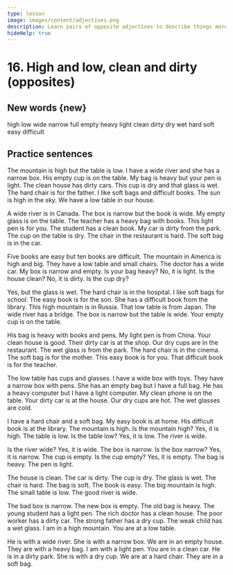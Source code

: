 ```yaml
---
type: lesson
image: images/content/adjectives.png
description: Learn pairs of opposite adjectives to describe things more effectively in English
hideHelp: true
---
```


# 16. High and low, clean and dirty (opposites)

## New words {new}

high
low
wide
narrow
full
empty
heavy
light
clean
dirty
dry
wet
hard
soft
easy
difficult

## Practice sentences

The mountain is high but the table is low.
I have a wide river and she has a narrow box.
His empty cup is on the table.
My bag is heavy but your pen is light.
The clean house has dirty cars.
This cup is dry and that glass is wet.
The hard chair is for the father.
I like soft bags and difficult books.
The sun is high in the sky.
We have a low table in our house.

A wide river is in Canada.
The box is narrow but the book is wide.
My empty glass is on the table.
The teacher has a heavy bag with books.
This light pen is for you.
The student has a clean book.
My car is dirty from the park.
The cup on the table is dry.
The chair in the restaurant is hard.
The soft bag is in the car.

Five books are easy but ten books are difficult.
The mountain in America is high and big.
They have a low table and small chairs.
The doctor has a wide car.
My box is narrow and empty.
Is your bag heavy?
No, it is light.
Is the house clean?
No, it is dirty.
Is the cup dry?

Yes, but the glass is wet.
The hard chair is in the hospital.
I like soft bags for school.
The easy book is for the son.
She has a difficult book from the library.
This high mountain is in Russia.
That low table is from Japan.
The wide river has a bridge.
The box is narrow but the table is wide.
Your empty cup is on the table.

His bag is heavy with books and pens.
My light pen is from China.
Your clean house is good.
Their dirty car is at the shop.
Our dry cups are in the restaurant.
The wet glass is from the park.
The hard chair is in the cinema.
The soft bag is for the mother.
This easy book is for you.
That difficult book is for the teacher.

The low table has cups and glasses.
I have a wide box with toys.
They have a narrow box with pens.
She has an empty bag but I have a full bag.
He has a heavy computer but I have a light computer.
My clean phone is on the table.
Your dirty car is at the house.
Our dry cups are hot.
The wet glasses are cold.

I have a hard chair and a soft bag.
My easy book is at home.
His difficult book is at the library.
The mountain is high.
Is the mountain high?
Yes, it is high.
The table is low.
Is the table low?
Yes, it is low.
The river is wide.

Is the river wide?
Yes, it is wide.
The box is narrow.
Is the box narrow?
Yes, it is narrow.
The cup is empty.
Is the cup empty?
Yes, it is empty.
The bag is heavy.
The pen is light.

The house is clean.
The car is dirty.
The cup is dry.
The glass is wet.
The chair is hard.
The bag is soft.
The book is easy.
The big mountain is high.
The small table is low.
The good river is wide.

The bad box is narrow.
The new box is empty.
The old bag is heavy.
The young student has a light pen.
The rich doctor has a clean house.
The poor worker has a dirty car.
The strong father has a dry cup.
The weak child has a wet glass.
I am in a high mountain.
You are at a low table.

He is with a wide river.
She is with a narrow box.
We are in an empty house.
They are with a heavy bag.
I am with a light pen.
You are in a clean car.
He is in a dirty park.
She is with a dry cup.
We are at a hard chair.
They are in a soft bag.
